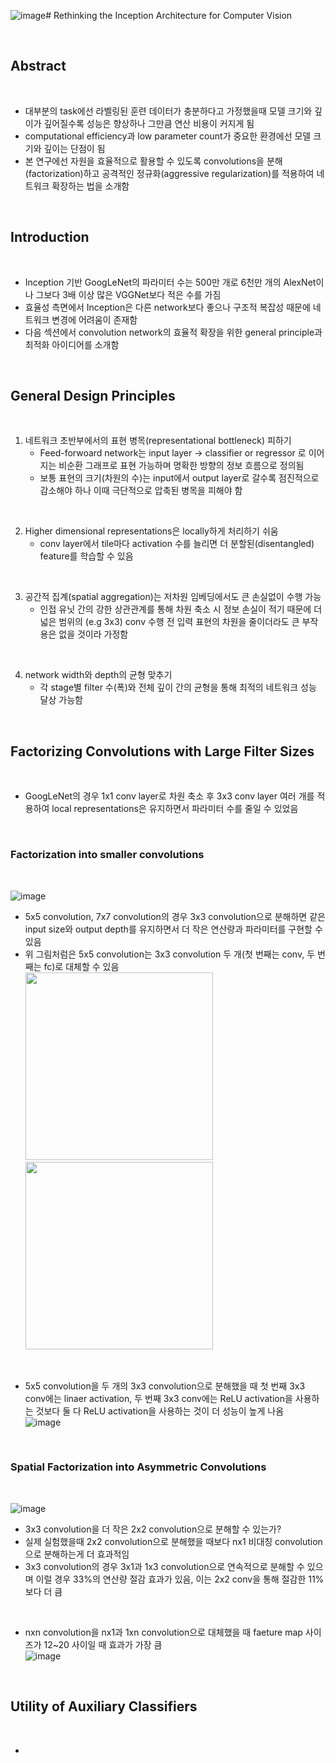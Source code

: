 ![image](https://github.com/user-attachments/assets/3c14c8ad-080a-4585-ab72-1735f0315a12)# Rethinking the Inception Architecture for Computer Vision

<br>

## Abstract

<br>

- 대부분의 task에선 라벨링된 훈련 데이터가 충분하다고 가정했을때 모델 크기와 깊이가 깊어질수록 성능은 향상하나 그만큼 연산 비용이 커지게 됨
- computational efficiency과 low parameter count가 중요한 환경에선 모델 크기와 깊이는 단점이 됨
- 본 연구에선 자원을 효율적으로 활용할 수 있도록 convolutions을 분해(factorization)하고 공격적인 정규화(aggressive regularization)를 적용하여 네트워크 확장하는 법을 소개함

<br>

## Introduction

<br>

- Inception 기반 GoogLeNet의 파라미터 수는 500만 개로 6천만 개의 AlexNet이나 그보다 3배 이상 많은 VGGNet보다 적은 수를 가짐
- 효율성 측면에서 Inception은 다른 network보다 좋으나 구조적 복잡성 때문에 네트워크 변경에 어려움이 존재함
- 다음 섹션에서 convolution network의 효율적 확장을 위한 general principle과 최적화 아이디어를 소개함

<br>

## General Design Principles

<br>

1. 네트워크 초반부에서의 표현 병목(representational bottleneck) 피하기
   - Feed-forwoard network는 input layer -> classifier or regressor 로 이어지는 비순환 그래프로 표현 가능하며 명확한 방향의 정보 흐름으로 정의됨
   - 보통 표현의 크기(차원의 수)는 input에서 output layer로 갈수록 점진적으로 감소해야 하나 이때 극단적으로 압축된 병목을 피해야 함

 <br>

2. Higher dimensional representations은 locally하게 처리하기 쉬움
   - conv layer에서 tile마다 activation 수를 늘리면 더 분할된(disentangled) feature를 학습할 수 있음

 <br>

3. 공간적 집계(spatial aggregation)는 저차원 임베딩에서도 큰 손실없이 수행 가능
   - 인접 유닛 간의 강한 상관관계를 통해 차원 축소 시 정보 손실이 적기 때문에 더 넓은 범위의 (e.g 3x3) conv 수행 전 입력 표현의 차원을 줄이더라도 큰 부작용은 없을 것이라 가정함

 <br>

4. network width와 depth의 균형 맞추기
   - 각 stage별 filter 수(폭)와 전체 깊이 간의 균형을 통해 최적의 네트워크 성능 달상 가능함


<br>

## Factorizing Convolutions with Large Filter Sizes

<br>

- GoogLeNet의 경우 1x1 conv layer로 차원 축소 후 3x3 conv layer 여러 개를 적용하여 local representations은 유지하면서 파라미터 수를 줄일 수 있었음


<br>

### Factorization into smaller convolutions

<br>

![image](https://github.com/user-attachments/assets/dedddd4c-c8b2-4f0d-857a-7ff8f232e115)

- 5x5 convolution, 7x7 convolution의 경우 3x3 convolution으로 분해하면 같은 input size와 output depth를 유지하면서 더 작은 연산량과 파라미터를 구현할 수 있음
- 위 그림처럼은 5x5 convolution는 3x3 convolution 두 개(첫 번째는 conv, 두 번째는 fc)로 대체할 수 있음  <br>
  <img src="https://github.com/user-attachments/assets/6d075166-b889-41e3-ab43-c14721211324" width="300" height="300">
  <img src="https://github.com/user-attachments/assets/6a2e13b5-07d7-4ce3-a5b8-030138ac4955" width="300" height="300">

<br>

- 5x5 convolution을 두 개의 3x3 convolution으로 분해했을 때 첫 번째 3x3 conv에는 linaer activation, 두 번째 3x3 conv에는 ReLU activation을 사용하는 것보다 둘 다 ReLU activation을 사용하는 것이 더 성능이 높게 나옴 <br>
![image](https://github.com/user-attachments/assets/a972c0f8-5105-4d5f-909c-d267728aadef)


<br>

### Spatial Factorization into Asymmetric Convolutions

<br>

![image](https://github.com/user-attachments/assets/610a3df8-57ec-4eb6-a6d1-8b28f2acf01f)

- 3x3 convolution을 더 작은 2x2 convolution으로 분해할 수 있는가?
- 실제 실험했을때 2x2 convolution으로 분해했을 때보다 nx1 비대칭 convolution으로 분해하는게 더 효과적임
- 3x3 convolution의 경우 3x1과 1x3 convolution으로 연속적으로 분해할 수 있으며 이럴 경우 33%의 연산량 절감 효과가 있음, 이는 2x2 conv을 통해 절감한 11%보다 더 큼

<br>

- nxn convolution을 nx1과 1xn convolution으로 대체했을 때 faeture map 사이즈가 12~20 사이일 때 효과가 가장 큼 <br>
  ![image](https://github.com/user-attachments/assets/de261a3c-9714-4b2e-a640-dd4fd612b10d)


<br>

## Utility of Auxiliary Classifiers

<br>

- 

